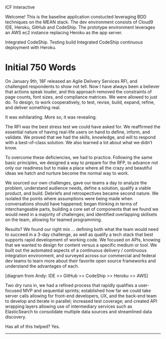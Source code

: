 ICF Interactive

Welcome!
This is the baseline application constucted leveraging BDD 
techniques on the MEAN stack.  The dev environment consists of Cloud9 IDE,
Heroku, GitHub and CodeShip.  The prototype environment leverages an AWS ec2
instance replacing Heroku as the app server. 

Integrated CodeShip. Testing build
Integrated CodeShip continuous deployment with Heroku.

# Initial 750 Words
On January 9th, 18F released an Agile Delivery Services RFI, and challenged respondents to show not tell. Now I have always been a believer that actions speak louder, and this approach removed the constraints of page counts, font sizes, and compliance matrices. We were allowed to just do. To design, to work cooperatively, to test, revise, build, expand, refine, and deliver something real.  
 
It was exhilarating. More so, it was revealing.
 
The RFI was the best stress test we could have asked for. We reaffirmed the essential nature of having real-life users on hand to define, inform, and validate. We proved that we had the skills, knowledge, and will to respond with a best-of-class solution. We also learned a lot about what we didn’t know.
 
To overcome these deficiencies, we had to practice. Following the same basic principles, we designed a way to prepare for the RFP, to advance not only our readiness but to make a place where all the crazy and beautiful ideas we hatch and nurture become the normal way to work. 
 
We sourced our own challenges, gave our teams a day to analyze the problem, understand audience needs, define a solution, qualify a viable product, and build. Debriefs and retrospectives became second nature. We isolated the points where assumptions were being made when conversations should have happened; began thinking in terms of interchangeable parts, building a core set of components that we found we would need in a majority of challenges; and identified overlapping skillsets on the team, allowing for teamed programming.
 
Results? We found our right mix … defining both what the team would need to succeed in a 3-day challenge, as well as qualify a tech stack that best supports rapid development of working code. We focused on APIs, knowing that we wanted to design for content versus a specific medium or tool. We built out the automated aspects of a continuous delivery / continuous integration environment, and surveyed across our commercial and federal dev teams to learn more about their favorite open source frameworks and understand the advantages of each.
 
[diagram from Andy: IDE >> GitHub >> CodeShip >> Heroku >> AWS]
 
Two dry runs in, we had a refined process that rapidly qualifies a user-focused MVP and sequential sprints; established how far we could take server calls allowing for front-end developers, UX, and the back-end team to develop and iterate in parallel; increased test coverage; and created API wrapping layers allowing use of intermediary services such as ElasticSearch to consolidate multiple data sources and streamlined data discovery.
 
Has all of this helped? Yes.
****************************************